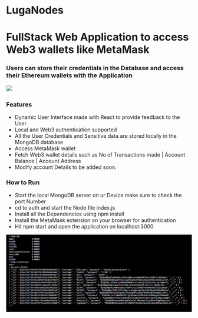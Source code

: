 # LugaNodes

<h1>FullStack Web Application to access Web3 wallets like MetaMask</h1>

<h3>Users can store their credentials in the Database and access their Ethereum wallets with the Application </h3>

![](https://github.com/rudeUltra/LugaNodes/blob/main/screen-recording-_3_.gif?raw=true)

<h3>Features</h3>
<ul>
  <li>Dynamic User Interface made with React to provide feedback to the User</li>
  <li>Local and Web3 authentication supported</li>
  <li>All the User Credentials and Sensitive data are stored locally in the MongoDB database </li>
  <li>Access MetaMask wallet</li>
  <li>Fetch Web3 wallet details such as No of Transactions made | Account Balance | Account Address</li>
  <li>Modify account Details to be added soon.</li>

</ul>


<h3>How to Run</h3>

<ul>
  <li>Start the local MongoDB server on ur Device make sure to check the port Number</li>
  <li>cd to auth and start the Node file index.js</li>
  <li>Install all the Dependencies using npm install</li>
  <li>Install the MetaMask extension on your browser for authentication</li>
  <li>Hit npm start and open the application on localhost:3000</li>
</ul>

![](https://github.com/rudeUltra/LugaNodes/blob/main/Screenshot%202023-08-02%20152506.png?raw=true)

